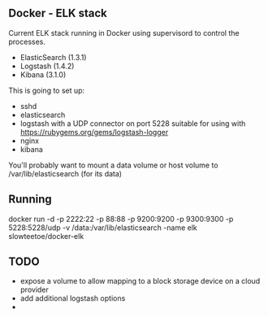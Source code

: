 Docker - ELK stack
---
Current ELK stack running in Docker using supervisord to control the processes.
* ElasticSearch (1.3.1)
* Logstash (1.4.2)
* Kibana (3.1.0)

This is going to set up:

* sshd
* elasticsearch
* logstash with a UDP connector on port 5228 suitable for using with https://rubygems.org/gems/logstash-logger
* nginx
* kibana

You'll probably want to mount a data volume or host volume to /var/lib/elasticsearch (for its data)

Running
---
docker run -d -p 2222:22 -p 88:88 -p 9200:9200 -p 9300:9300 -p 5228:5228/udp -v /data:/var/lib/elasticsearch -name elk slowteetoe/docker-elk

TODO
---
* expose a volume to allow mapping to a block storage device on a cloud provider
* add additional logstash options
* 
